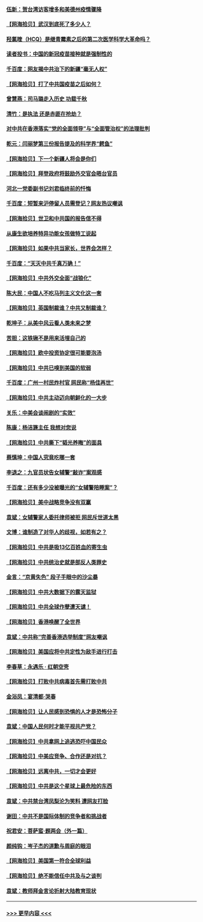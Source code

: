 #### [伍新：贺台湾访客增多和美德州疫情骤降](../pages/nsc993/n12865651.md?t=04092103) 
#### [【网海拾贝】武汉到底死了多少人？](../pages/nsc993/n12863707.md?t=04092103) 
#### [羟氯喹（HCQ）是继青霉素之后的第二次医学科学大革命吗？](../pages/nsc993/n12638564.md?t=04092103) 
#### [读者投书：中国的新冠疫苗接种就是强制性的](../pages/nsc993/n12859932.md?t=04092103) 
#### [千百度：网友揭中共治下的新疆“毫无人权”](../pages/nsc993/n12858385.md?t=04092103) 
#### [【网海拾贝】打了中共国疫苗之后如何？](../pages/nsc993/n12857866.md?t=04092103) 
#### [曾慧燕：司马璐走入历史 功载千秋](../pages/nsc993/n12856996.md?t=04092103) 
#### [清竹：是执法 还是赤匪在抢劫？](../pages/nsc993/n12856952.md?t=04092103) 
#### [对中共在香港落实“党的全面领导”与“全面管治权”的法理批判](../pages/nsc993/n12856929.md?t=04092103) 
#### [乾元：闫丽梦第三份报告提及的科学界“鳄鱼”](../pages/nsc993/n12855985.md?t=04092103) 
#### [【网海拾贝】下一个新疆人将会是你们](../pages/nsc993/n12855864.md?t=04092103) 
#### [【网海拾贝】拜登政府将鼓励外交官会晤台官员](../pages/nsc993/n12853615.md?t=04092103) 
#### [河北一党委副书记刘君临终前的忏悔](../pages/nsc993/n12849420.md?t=04092103) 
#### [千百度：短暂来沪停留人员需登记？网友热议嘲讽](../pages/nsc993/n12853497.md?t=04092103) 
#### [【网海拾贝】世卫和中共国的报告信不得](../pages/nsc993/n12850902.md?t=04092103) 
#### [从康生欲培养特异功能女孩做特工说起](../pages/nsc993/n12849289.md?t=04092103) 
#### [【网海拾贝】如果中共当家长，世界会怎样？](../pages/nsc993/n12848436.md?t=04092103) 
#### [千百度：“天灭中共千真万确！”](../pages/nsc993/n12845659.md?t=04092103) 
#### [【网海拾贝】中共外交全面“战狼化”](../pages/nsc993/n12845607.md?t=04092103) 
#### [陈大民：中国人不吃马列主义文化这一套](../pages/nsc993/n12842496.md?t=04092103) 
#### [【网海拾贝】英国制裁谁？中共又制裁谁？](../pages/nsc993/n12840909.md?t=04092103) 
#### [乾坤子：从美中风云看人类未来之梦](../pages/nsc993/n12840590.md?t=04092103) 
#### [苦胆：这铁锹不是用来活埋自己的](../pages/nsc993/n12839512.md?t=04092103) 
#### [【网海拾贝】欧中投资协定很可能要泡汤](../pages/nsc993/n12835122.md?t=04092103) 
#### [【网海拾贝】中共已嗅到美国的软弱](../pages/nsc993/n12832411.md?t=04092103) 
#### [千百度：广州一村民炸村官 网民称“杨佳再世”](../pages/nsc993/n12832380.md?t=04092103) 
#### [【网海拾贝】中共主动迈向朝鲜化的一大步](../pages/nsc993/n12829887.md?t=04092103) 
#### [关乐：中美会谈闹剧的“实效”](../pages/nsc993/n12826698.md?t=04092103) 
#### [陈康：杨洁篪主任  我想对您说](../pages/nsc993/n12826609.md?t=04092103) 
#### [【网海拾贝】中共撕下“韬光养晦”的面具](../pages/nsc993/n12826459.md?t=04092103) 
#### [蔡慎坤：中国人究竟吃哪一套](../pages/nsc993/n12826010.md?t=04092103) 
#### [李退之：九官员状告女辅警“敲诈”案观感](../pages/nsc993/n12823984.md?t=04092103) 
#### [千百度：还有多少没被曝光的“女辅警陪睡案”？](../pages/nsc993/n12822136.md?t=04092103) 
#### [【网海拾贝】美中战略竞争没有双赢](../pages/nsc993/n12822105.md?t=04092103) 
#### [袁斌：女辅警家人委托律师被拒 网民斥世道太黑](../pages/nsc993/n12822004.md?t=04092103) 
#### [文博：谁制造了对华人的歧视，如若有之？](../pages/nsc993/n12821635.md?t=04092103) 
#### [【网海拾贝】中共是吸13亿百姓血的寄生虫](../pages/nsc993/n12819191.md?t=04092103) 
#### [【网海拾贝】中共统治史就是部反人类罪史](../pages/nsc993/n12816738.md?t=04092103) 
#### [金言：“京黄失色” 段子手眼中的沙尘暴](../pages/nsc993/n12815700.md?t=04092103) 
#### [【网海拾贝】中共大数据下的露天监狱](../pages/nsc993/n12811075.md?t=04092103) 
#### [【网海拾贝】中共全球作孽遭天谴！](../pages/nsc993/n12810258.md?t=04092103) 
#### [【网海拾贝】香港唤醒了全世界](../pages/nsc993/n12809100.md?t=04092103) 
#### [袁斌：中共称“完善香港选举制度”网友嘲讽](../pages/nsc993/n12808994.md?t=04092103) 
#### [【网海拾贝】美国应将中共定性为敌手进行打击](../pages/nsc993/n12806870.md?t=04092103) 
#### [李春草：永遇乐 · 红朝空壳](../pages/nsc993/n12805365.md?t=04092103) 
#### [【网海拾贝】打败中共病毒首先需打败中共](../pages/nsc993/n12803930.md?t=04092103) 
#### [金浴凤：宴清都‧哭春](../pages/nsc993/n12801601.md?t=04092103) 
#### [【网海拾贝】让人民感到恐惧的人才是恐怖分子](../pages/nsc993/n12799347.md?t=04092103) 
#### [袁斌：中国人民何时才能平视共产党？](../pages/nsc993/n12799306.md?t=04092103) 
#### [【网海拾贝】中共拿网上追逃恐吓中国民众](../pages/nsc993/n12796905.md?t=04092103) 
#### [【网海拾贝】中美应竞争、合作还是对抗？](../pages/nsc993/n12794675.md?t=04092103) 
#### [【网海拾贝】远离中共，一切才会更好](../pages/nsc993/n12793572.md?t=04092103) 
#### [【网海拾贝】中共是这个星球上最危险的东西](../pages/nsc993/n12791400.md?t=04092103) 
#### [袁斌：中共禁台湾凤梨沦为笑料 遭网友打脸](../pages/nsc993/n12791335.md?t=04092103) 
#### [谢田：中共不是国际体制的竞争者和挑战者](../pages/nsc993/n12791212.md?t=04092103) 
#### [祝君安：菩萨蛮·题两会（外一篇）](../pages/nsc993/n12786801.md?t=04092103) 
#### [颜纯钩：岑子杰的道歉与周庭的眼泪](../pages/nsc993/n12786775.md?t=04092103) 
#### [【网海拾贝】美国第一符合全球利益](../pages/nsc993/n12786666.md?t=04092103) 
#### [【网海拾贝】绝不能信任中共及与之谈判](../pages/nsc993/n12784266.md?t=04092103) 
#### [袁斌：教师拜金言论折射大陆教育现状](../pages/nsc993/n12783868.md?t=04092103) 

----
#### [ >>> 更早内容 <<< ](../indexes/nsc993-earlier.md)
